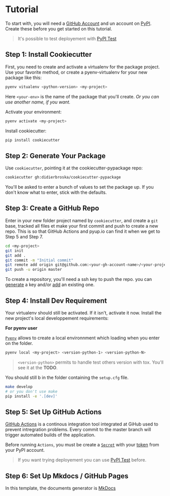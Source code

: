# Tutorial

To start with, you will need a [GitHub Account][1] and un account on [PyPI][2]. Create these before you get started on this tutorial.

[1]: https://github.com/
[2]: https//pypi.python.org/pypi

> It's possible to test deployement with [PyPI Test][9]

## Step 1: Install Cookiecutter

First, you need to create and activate a virtualenv for the package project. Use your favorite method, or create a pyenv-virtualenv for your new package like this:

```bash
pyenv vitualenv <python-version> <my-project>
```

Here `<your-env>` is the name of the package that you'll create. *Or you can use another name, if you want.*

Activate your environment:

```bash
pyenv activate <my-project>
```

Install cookiecutter:

```bash
pip install cookiecutter
```

## Step 2: Generate Your Package

Use `cookiecutter`, pointing it at the cookiecutter-pypackage repo:

```bash
cookiecutter gh:didierbroska/cookiecutter-pypackage
```

You'll be asked to enter a bunch of values to set the package up.
If you don't know what to enter, stick with the defaults.

## Step 3: Create a GitHub Repo

Enter in your new folder project named by `cookiecutter`, and create a `git` base, tracked all files et make your first commit and push to create a new repo. This is so that GitHub Actions and pyup.io can find it when we get to Step 5 and Step 7.

```bash
cd <my-project>
git init
git add .
git commit -m "Initial commit"
git remote add origin git@github.com:<your-gh-account-name>/<your-project>.git
git push -u origin master
```

To create a repository, you'll need a ssh key to push the repo. you can [generate][3] a key and/or [add][4] an existing one.

[3]: https://help.github.com/en/github/authenticating-to-github/generating-a-new-ssh-key-and-adding-it-to-the-ssh-agent#generating-a-new-ssh-key
[4]: https://help.github.com/en/github/authenticating-to-github/generating-a-new-ssh-key-and-adding-it-to-the-ssh-agent#adding-your-ssh-key-to-the-ssh-agent

## Step 4: Install Dev Requirement

Your virtualenv should still be activated. If it isn't, activate it now. Install the new project's local developpement requirements:

**For pyenv user**

[`Pyenv`][5] allows to create a local environnment which loading when you enter on the folder.

[5]: https://github.com/pyenv/pyenv

```bash
pyenv local <my-project> <version-python-1> <version-python-N>
```

> `<version-python>` permits to handle test others version with tox. You'll see it at the **TODO**.

You should still b in the folder containing the `setup.cfg` file.

```bash
make develop
# or you don't use make
pip install -e '.[dev]'
```

## Step 5: Set Up GitHub Actions

[GitHub Actions][6] is a continous integration tool integrated at GiHub used to prevent intregration problems. Every commit to the master branch will trigger automated builds of the application.

Before running `Actions`, you must be create a [`Secret`][7] with your [token][8] from your PyPI account. 

> If you want trying deployement you can use [PyPI Test][9] before.

[6]: https://help.github.com/en/actions
[7]: https://help.github.com/en/actions/configuring-and-managing-workflows/creating-and-storing-encrypted-secrets
[8]: https://pypi.org/help/#apitoken
[9]: https://test.pypi.org/

## Step 6: Set Up Mkdocs / GitHub Pages

In this template, the documents generator is [MkDocs][10]

[10]: https://www.mkdocs.org/
